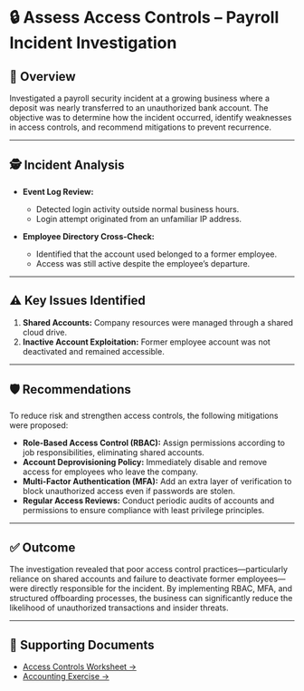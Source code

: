 # 🔒 Assess Access Controls – Payroll Incident Investigation

## 📌 Overview
Investigated a payroll security incident at a growing business where a deposit was nearly transferred to an unauthorized bank account. The objective was to determine how the incident occurred, identify weaknesses in access controls, and recommend mitigations to prevent recurrence.

---

## 🕵️ Incident Analysis
- **Event Log Review:**  
  - Detected login activity outside normal business hours.  
  - Login attempt originated from an unfamiliar IP address.  

- **Employee Directory Cross-Check:**  
  - Identified that the account used belonged to a former employee.  
  - Access was still active despite the employee’s departure.  

---

## ⚠️ Key Issues Identified
1. **Shared Accounts:** Company resources were managed through a shared cloud drive.  
2. **Inactive Account Exploitation:** Former employee account was not deactivated and remained accessible.  

---

## 🛡️ Recommendations
To reduce risk and strengthen access controls, the following mitigations were proposed:

- **Role-Based Access Control (RBAC):** Assign permissions according to job responsibilities, eliminating shared accounts.  
- **Account Deprovisioning Policy:** Immediately disable and remove access for employees who leave the company.  
- **Multi-Factor Authentication (MFA):** Add an extra layer of verification to block unauthorized access even if passwords are stolen.  
- **Regular Access Reviews:** Conduct periodic audits of accounts and permissions to ensure compliance with least privilege principles.  

---

## ✅ Outcome
The investigation revealed that poor access control practices—particularly reliance on shared accounts and failure to deactivate former employees—were directly responsible for the incident. By implementing RBAC, MFA, and structured offboarding processes, the business can significantly reduce the likelihood of unauthorized transactions and insider threats.

---

## 📄 Supporting Documents
- [Access Controls Worksheet →](https://docs.google.com/document/d/1waBIheWuPgaEAB78xtjK6b88SMnZ9wwccmWih0gkepE/edit?usp=sharing)  
- [Accounting Exercise →](https://docs.google.com/spreadsheets/d/1Ws7kDQgow_odtooXqZOhXyIxNfBxwtVlYeDV1L09PCw/edit?usp=sharing)
